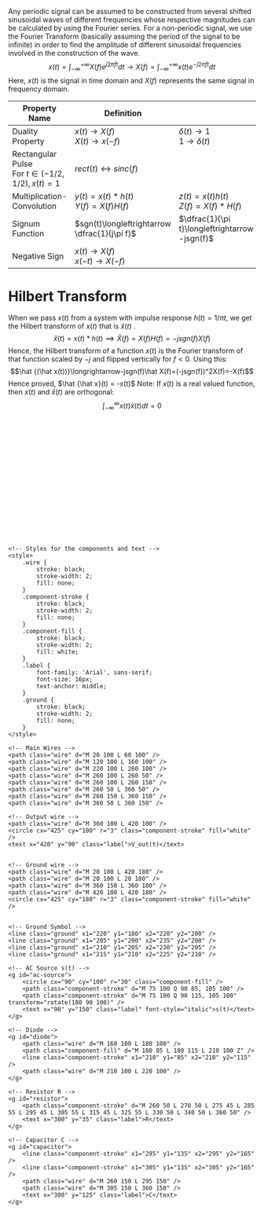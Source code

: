 Any periodic signal can be assumed to be constructed from several shifted sinusoidal waves of different frequencies whose respective magnitudes can be calculated by using the Fourier series.
For a non-periodic signal, we use the Fourier Transform (basically assuming the period of the signal to be infinite) in order to find the amplitude of different sinusoidal frequencies involved in the construction of the wave.
$$x(t)=\int_{-\infty}^{+\infty}X(f)e^{j2\pi ft}dt\longrightarrow X(f)=\int_{-\infty}^{+\infty}x(t)e^{-j2\pi ft}dt$$
Here, $x(t)$ is the signal in time domain and $X(f)$ represents the same signal in frequency domain.

| Property Name                                     | Definition                                                 |                                                              |
| ------------------------------------------------- | ---------------------------------------------------------- | ------------------------------------------------------------ |
| Duality Property                                  | $x(t)\longrightarrow X(f)$ <br>$X(t)\longrightarrow x(-f)$ | $\delta(t)\longrightarrow 1$<br>$1\longrightarrow \delta(t)$ |
| Rectangular Pulse<br>For $t\in(-1/2,1/2), x(t)=1$ | $rect(t)\longleftrightarrow sinc(f)$                       |                                                              |
| Multiplication-Convolution                        | $y(t)=x(t)*h(t)$<br>$Y(f)=X(f)H(f)$                        | $z(t)=x(t)h(t)$<br>$Z(f)=X(f)*H(f)$                          |
| Signum Function                                   | $sgn(t)\longleftrightarrow \dfrac{1}{j\pi f}$              | $\dfrac{1}{\pi t}\longleftrightarrow -jsgn(f)$               |
| Negative Sign                                     | $x(t)\longrightarrow X(f)$<br>$x(-t)\longrightarrow X(-f)$ |                                                              |
# Hilbert Transform
When we pass $x(t)$ from a system with impulse response $h(t)=1/\pi t$, we get the Hilbert transform of $x(t)$ that is $\hat x(t)$ .
$$\hat x(t) = x(t)*h(t)\implies\hat X(f)=X(f)H(f)=-jsgn(f)X(f)$$
Hence, the Hilbert transform of a function $x(t)$ is the Fourier transform of that function scaled by $-j$ and flipped vertically for $f<0$. Using this:
$$\hat {(\hat x(t))}\longrightarrow-jsgn(f)\hat X(f)=(-jsgn(f))^2X(f)=-X(f)$$
Hence proved, $\hat {\hat x}(t) = -x(t)$
Note: If $x(t)$ is a real valued function, then $x(t)$ and $\hat x(t)$ are orthogonal:
$$\int_{-\infty}^{\infty}x(t)\hat x(t)dt=0$$
 <svg width="450" height="250" xmlns="http://www.w3.org/2000/svg">
    <!-- Define a marker for arrowheads if needed, though not typical for schematics -->
    <defs>
        <marker id="arrow" viewBox="0 0 10 10" refX="5" refY="5" markerWidth="6" markerHeight="6" orient="auto-start-reverse">
            <path d="M 0 0 L 10 5 L 0 10 z" fill="black" />
        </marker>
    </defs>

    <!-- Styles for the components and text -->
    <style>
        .wire {
            stroke: black;
            stroke-width: 2;
            fill: none;
        }
        .component-stroke {
            stroke: black;
            stroke-width: 2;
            fill: none;
        }
        .component-fill {
            stroke: black;
            stroke-width: 2;
            fill: white;
        }
        .label {
            font-family: 'Arial', sans-serif;
            font-size: 16px;
            text-anchor: middle;
        }
        .ground {
            stroke: black;
            stroke-width: 2;
            fill: none;
        }
    </style>

    <!-- Main Wires -->
    <path class="wire" d="M 20 100 L 60 100" />
    <path class="wire" d="M 120 100 L 160 100" />
    <path class="wire" d="M 220 100 L 260 100" />
    <path class="wire" d="M 260 100 L 260 50" />
    <path class="wire" d="M 260 100 L 260 150" />
    <path class="wire" d="M 260 50 L 360 50" />
    <path class="wire" d="M 260 150 L 360 150" />
    <path class="wire" d="M 360 50 L 360 150" />

    <!-- Output wire -->
    <path class="wire" d="M 360 100 L 420 100" />
    <circle cx="425" cy="100" r="3" class="component-stroke" fill="white" />
    <text x="420" y="90" class="label">V_out(t)</text>


    <!-- Ground wire -->
    <path class="wire" d="M 20 180 L 420 180" />
    <path class="wire" d="M 20 100 L 20 180" />
    <path class="wire" d="M 360 150 L 360 180" />
    <path class="wire" d="M 420 100 L 420 180" />
    <circle cx="425" cy="180" r="3" class="component-stroke" fill="white" />


    <!-- Ground Symbol -->
    <line class="ground" x1="220" y1="180" x2="220" y2="200" />
    <line class="ground" x1="205" y1="200" x2="235" y2="200" />
    <line class="ground" x1="210" y1="205" x2="230" y2="205" />
    <line class="ground" x1="215" y1="210" x2="225" y2="210" />

    <!-- AC Source s(t) -->
    <g id="ac-source">
        <circle cx="90" cy="100" r="30" class="component-fill" />
        <path class="component-stroke" d="M 75 100 Q 90 85, 105 100" />
        <path class="component-stroke" d="M 75 100 Q 90 115, 105 100" transform="rotate(180 90 100)" />
        <text x="90" y="150" class="label" font-style="italic">s(t)</text>
    </g>

    <!-- Diode -->
    <g id="diode">
        <path class="wire" d="M 160 100 L 180 100" />
        <path class="component-fill" d="M 180 85 L 180 115 L 210 100 Z" />
        <line class="component-stroke" x1="210" y1="85" x2="210" y2="115" />
        <path class="wire" d="M 210 100 L 220 100" />
    </g>

    <!-- Resistor R -->
    <g id="resistor">
        <path class="component-stroke" d="M 260 50 L 270 50 L 275 45 L 285 55 L 295 45 L 305 55 L 315 45 L 325 55 L 330 50 L 340 50 L 360 50" />
        <text x="300" y="35" class="label">R</text>
    </g>

    <!-- Capacitor C -->
    <g id="capacitor">
        <line class="component-stroke" x1="295" y1="135" x2="295" y2="165" />
        <line class="component-stroke" x1="305" y1="135" x2="305" y2="165" />
        <path class="wire" d="M 260 150 L 295 150" />
        <path class="wire" d="M 305 150 L 360 150" />
        <text x="300" y="125" class="label">C</text>
    </g>
</svg>

